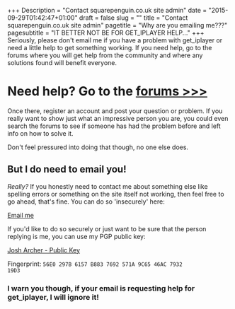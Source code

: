+++
Description = "Contact squarepenguin.co.uk site admin"
date = "2015-09-29T01:42:47+01:00"
draft = false
slug = ""
title = "Contact squarepenguin.co.uk site admin"
pagetitle = "Why are you emailing me???"
pagesubtitle = "IT BETTER NOT BE FOR GET_IPLAYER HELP..."
+++
Seriously, please don't email me if you have a problem with get_iplayer or need a little help to get something working. If you need help, go to the forums where you will get help from the community and where any solutions found will benefit everyone.

# Need help? Go to the <a href="/forums/">forums >>></a>

Once there, register an account and post your question or problem. If you really want to show just what an impressive person you are, you could even search the forums to see if someone has had the problem before and left info on how to solve it.

Don't feel pressured into doing that though, no one else does.

## But I do need to email you!

_Really?_ If you honestly need to contact me about something else like spelling errors or something on the site itself not working, then feel free to go ahead, that's fine. You can do so 'insecurely' here: 

<a href='&#109;&#97;&#105;&#108;&#116;&#111;&#58;&#103;&#101;&#116;&#105;&#112;&#108;&#097;&#121;&#101;&#114;&#064;&#115;&#113;&#117;&#097;&#114;&#101;&#112;&#101;&#110;&#103;&#117;&#105;&#110;&#046;&#099;&#111;&#046;&#117;&#107;'>&#69;&#109;&#97;&#105;&#108;&#32;&#109;&#101;</a>

If you'd like to do so securely or just want to be sure that the person replying is me, you can use my PGP public key:

<a href="/files/josh-archer-public-key.asc">Josh Archer - Public Key</a>

Fingerprint: <code>56E0 297B 6157 B883 7692  571A 9C65 46AC 7932 19D3</code>

### I warn you though, if your email is requesting help for get_iplayer, I will ignore it!
